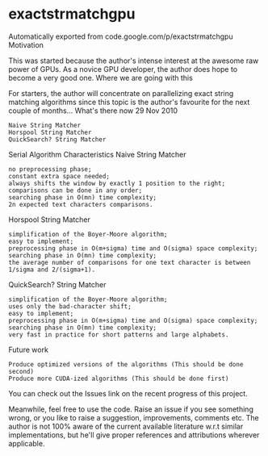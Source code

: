 # exactstrmatchgpu
Automatically exported from code.google.com/p/exactstrmatchgpu
Motivation

This was started because the author's intense interest at the awesome raw power of GPUs. As a novice GPU developer, the author does hope to become a very good one.
Where we are going with this

For starters, the author will concentrate on parallelizing exact string matching algorithms since this topic is the author's favourite for the next couple of months...
What's there now
29 Nov 2010

    Naive String Matcher
    Horspool String Matcher
    QuickSearch? String Matcher 

Serial Algorithm Characteristics
Naive String Matcher

    no preprocessing phase;
    constant extra space needed;
    always shifts the window by exactly 1 position to the right;
    comparisons can be done in any order;
    searching phase in O(mn) time complexity;
    2n expected text characters comparisons. 

Horspool String Matcher

    simplification of the Boyer-Moore algorithm;
    easy to implement;
    preprocessing phase in O(m+sigma) time and O(sigma) space complexity;
    searching phase in O(mn) time complexity;
    the average number of comparisons for one text character is between 1/sigma and 2/(sigma+1). 

QuickSearch? String Matcher

    simplification of the Boyer-Moore algorithm;
    uses only the bad-character shift;
    easy to implement;
    preprocessing phase in O(m+sigma) time and O(sigma) space complexity;
    searching phase in O(mn) time complexity;
    very fast in practice for short patterns and large alphabets. 

Future work

    Produce optimized versions of the algorithms (This should be done second)
    Produce more CUDA-ized algorithms (This should be done first) 

You can check out the Issues link on the recent progress of this project.

Meanwhile, feel free to use the code. Raise an issue if you see something wrong, or you like to raise a suggestion, improvements, comments etc. The author is not 100% aware of the current available literature w.r.t similar implementations, but he'll give proper references and attributions wherever applicable. 
